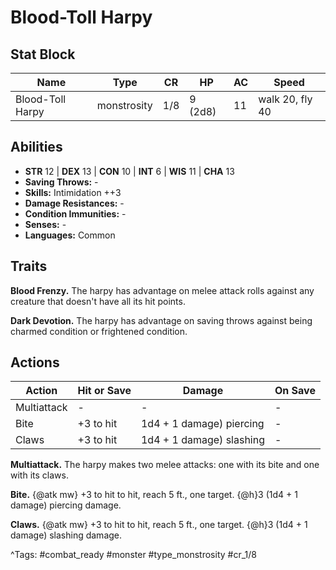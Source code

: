 # Blood-Toll Harpy

## Stat Block

| Name | Type | CR | HP | AC | Speed |
|------|------|----|----|----|-------|
| Blood-Toll Harpy | monstrosity | 1/8 | 9 (2d8) | 11 | walk 20, fly 40 |

## Abilities

- **STR** 12 | **DEX** 13 | **CON** 10 | **INT** 6 | **WIS** 11 | **CHA** 13
- **Saving Throws:** -  
- **Skills:** Intimidation ++3  
- **Damage Resistances:** -  
- **Condition Immunities:** -  
- **Senses:** -  
- **Languages:** Common

## Traits

**Blood Frenzy.** The harpy has advantage on melee attack rolls against any creature that doesn't have all its hit points.

**Dark Devotion.** The harpy has advantage on saving throws against being charmed condition or frightened condition.


## Actions

| Action | Hit or Save | Damage | On Save |
|--------|--------------|--------|----------|
| Multiattack | - | - | - |
| Bite | +3 to hit | 1d4 + 1 damage) piercing | - |
| Claws | +3 to hit | 1d4 + 1 damage) slashing | - |

**Multiattack.** The harpy makes two melee attacks: one with its bite and one with its claws.

**Bite.** {@atk mw} +3 to hit to hit, reach 5 ft., one target. {@h}3 (1d4 + 1 damage) piercing damage.

**Claws.** {@atk mw} +3 to hit to hit, reach 5 ft., one target. {@h}3 (1d4 + 1 damage) slashing damage.


^Tags: #combat_ready #monster #type_monstrosity #cr_1/8
